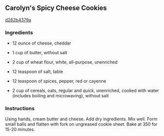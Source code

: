 ## Carolyn's Spicy Cheese Cookies

[d282b4379a](http://www.food.com/recipe/carolyns-spicy-cheese-cookies-233865)

### Ingredients

 - 12 ounce of cheese, cheddar

 - 1 cup of butter, without salt

 - 2 cup of wheat flour, white, all-purpose, unenriched

 - 12 teaspoon of salt, table

 - 12 teaspoon of spices, pepper, red or cayenne

 - 2 cup of cereals, oats, regular and quick, unenriched, cooked with water (includes boiling and microwaving), without salt

### Instructions

Using hands, cream butter and cheese. Add dry ingredients. Mix well. Form small balls and flatten with fork on ungreased cookie sheet. Bake at 350 for 15-20 minutes.
